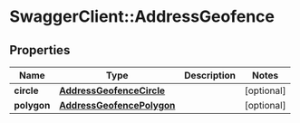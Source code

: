 # SwaggerClient::AddressGeofence

## Properties
Name | Type | Description | Notes
------------ | ------------- | ------------- | -------------
**circle** | [**AddressGeofenceCircle**](AddressGeofenceCircle.md) |  | [optional] 
**polygon** | [**AddressGeofencePolygon**](AddressGeofencePolygon.md) |  | [optional] 


